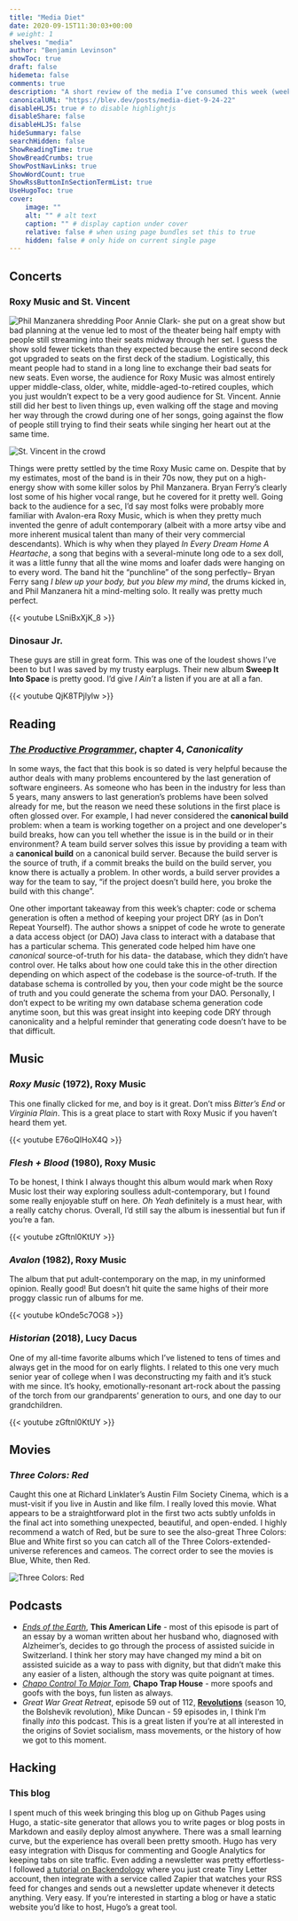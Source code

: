 ```yaml
---
title: "Media Diet"
date: 2020-09-15T11:30:03+00:00
# weight: 1
shelves: "media"
author: "Benjamin Levinson"
showToc: true
draft: false
hidemeta: false
comments: true
description: "A short review of the media I’ve consumed this week (week of 9/24/22)"
canonicalURL: "https://blev.dev/posts/media-diet-9-24-22"
disableHLJS: true # to disable highlightjs
disableShare: false
disableHLJS: false
hideSummary: false
searchHidden: false
ShowReadingTime: true
ShowBreadCrumbs: true
ShowPostNavLinks: true
ShowWordCount: true
ShowRssButtonInSectionTermList: true
UseHugoToc: true
cover:
    image: ""
    alt: "" # alt text
    caption: "" # display caption under cover
    relative: false # when using page bundles set this to true
    hidden: false # only hide on current single page
---
```

## Concerts
### Roxy Music and St. Vincent
![Phil Manzanera shredding](/images/concerts/2022/roxy-music.gif)
Poor Annie Clark- she put on a great show but bad planning at the venue led to most of the theater being half empty with people still streaming into their seats midway through her set. I guess the show sold fewer tickets than they expected because the entire second deck got upgraded to seats on the first deck of the stadium. Logistically, this meant people had to stand in a long line to exchange their bad seats for new seats. Even worse, the audience for Roxy Music was almost entirely upper middle-class, older, white, middle-aged-to-retired couples, which you just wouldn’t expect to be a very good audience for St. Vincent. Annie still did her best to liven things up, even walking off the stage and moving her way through the crowd during one of her songs, going against the flow of people still trying to find their seats while singing her heart out at the same time.

![St. Vincent in the crowd](/images/concerts/2022/st-vincent-crowd.png)

Things were pretty settled by the time Roxy Music came on. Despite that by my estimates, most of the band is in their 70s now, they put on a high-energy show with some killer solos by Phil Manzanera. Bryan Ferry’s clearly lost some of his higher vocal range, but he covered for it pretty well. Going back to the audience for a sec, I’d say most folks were probably more familiar with Avalon-era Roxy Music, which is when they pretty much invented the genre of adult contemporary (albeit with a more artsy vibe and more inherent musical talent than many of their very commercial descendants). Which is why when they played *In Every Dream Home A Heartache*, a song that begins with a several-minute long ode to a sex doll, it was a little funny that all the wine moms and loafer dads were hanging on to every word. The band hit the “punchline” of the song perfectly– Bryan Ferry sang *I blew up your body, but you blew my mind*, the drums kicked in, and Phil Manzanera hit a mind-melting solo. It really was pretty much perfect.

{{< youtube LSniBxXjK_8 >}}

### Dinosaur Jr.
These guys are still in great form. This was one of the loudest shows I’ve been to but I was saved by my trusty earplugs. Their new album **Sweep It Into Space** is pretty good. I’d give *I Ain’t* a listen if you are at all a fan.

{{< youtube QjK8TPjlylw >}}

## Reading
### [*The Productive Programmer*](https://www.amazon.com/Productive-Programmer-Theory-Practice-OReilly/dp/0596519788/), chapter 4, *Canonicality*
In some ways, the fact that this book is so dated is very helpful because the author deals with many problems encountered by the last generation of software engineers. As someone who has been in the industry for less than 5 years, many answers to last generation’s problems have been solved already for me, but the reason we need these solutions in the first place is often glossed over. For example, I had never considered the **canonical build** problem: when a team is working together on a project and one developer's build breaks, how can you tell whether the issue is in the build or in their environment? A team build server solves this issue by providing a team with a **canonical build** on a canonical build server. Because the build server is the source of truth, if a commit breaks the build on the build server, you know there is actually a problem. In other words, a build server provides a way for the team to say, “if the project doesn’t build here, you broke the build with this change”.

One other important takeaway from this week’s chapter: code or schema generation is often a method of keeping your project DRY (as in Don’t Repeat Yourself). The author shows a snippet of code he wrote to generate a data access object (or DAO) Java class to interact with a database that has a particular schema. This generated code helped him have one *canonical* source-of-truth for his data- the database, which they didn’t have control over. He talks about how one could take this in the other direction depending on which aspect of the codebase is the source-of-truth. If the database schema is controlled by you, then your code might be the source of truth and you could generate the schema from your DAO. Personally, I don’t expect to be writing my own database schema generation code anytime soon, but this was great insight into keeping code DRY through canonicality and a helpful reminder that generating code doesn’t have to be that difficult.

## Music
### *Roxy Music* (1972), Roxy Music
This one finally clicked for me, and boy is it great. Don’t miss *Bitter’s End* or *Virginia Plain*. This is a great place to start with Roxy Music if you haven’t heard them yet.

{{< youtube E76oQIHoX4Q >}}

### *Flesh + Blood* (1980), Roxy Music
To be honest, I think I always thought this album would mark when Roxy Music lost their way exploring soulless adult-contemporary, but I found some really enjoyable stuff on here. *Oh Yeah* definitely is a must hear, with a really catchy chorus. Overall, I’d still say the album is inessential but fun if you’re a fan.

{{< youtube zGftnl0KtUY >}}

### *Avalon* (1982), Roxy Music
The album that put adult-contemporary on the map, in my uninformed opinion. Really good! But doesn’t hit quite the same highs of their more proggy classic run of albums for me.

{{< youtube kOnde5c7OG8 >}}

### *Historian* (2018), Lucy Dacus
One of my all-time favorite albums which I’ve listened to tens of times and always get in the mood for on early flights. I related to this one very much senior year of college when I was deconstructing my faith and it’s stuck with me since. It’s hooky, emotionally-resonant art-rock about the passing of the torch from our grandparents’ generation to ours, and one day to our grandchildren.

{{< youtube zGftnl0KtUY >}}

## Movies
### *Three Colors: Red*
Caught this one at Richard Linklater’s Austin Film Society Cinema, which is a must-visit if you live in Austin and like film. I really loved this movie. What appears to be a straightforward plot in the first two acts subtly unfolds in the final act into something unexpected, beautiful, and open-ended. I highly recommend a watch of Red, but be sure to see the also-great Three Colors: Blue and White first so you can catch all of the Three Colors-extended-universe references and cameos. The correct order to see the movies is Blue, White, then Red.

![Three Colors: Red](/images/movies/three-colors-red.jpg)

## Podcasts
* [*Ends of the Earth*](https://www.thisamericanlife.org/779/ends-of-the-earth), **This American Life** - most of this episode is part of an essay by a woman written about her husband who, diagnosed with Alzheimer’s, decides to go through the process of assisted suicide in Switzerland. I think her story may have changed my mind a bit on assisted suicide as a way to pass with dignity, but that didn’t make this any easier of  a listen, although the story was quite poignant at times.
* [*Chapo Control To Major Tom*](https://pod.link/1097417804/episode/13225192301416a2eba93ea10771921e), **Chapo Trap House** - more spoofs and goofs with the boys, fun listen as always.
* *Great War Great Retreat*, episode 59 out of 112, [**Revolutions**](https://podcasts.apple.com/us/podcast/revolutions/id703889772) (season 10, the Bolshevik revolution), Mike Duncan - 59 episodes in, I think I’m finally *into* this podcast. This is a great listen if you’re at all interested in the origins of Soviet socialism, mass movements, or the history of how we got to this moment.

## Hacking
### This blog
I spent much of this week bringing this blog up on Github Pages using Hugo, a static-site generator that allows you to write pages or blog posts in Markdown and easily deploy almost anywhere. There was a small learning curve, but the experience has overall been pretty smooth. Hugo has very easy integration with Disqus for commenting and Google Analytics for keeping tabs on site traffic. Even adding a newsletter was pretty effortless- I followed [a tutorial on Backendology](https://backendology.com/2018/08/31/hugo-newsletter/) where you just create Tiny Letter account, then integrate with a service called Zapier that watches your RSS feed for changes and sends out a newsletter update whenever it detects anything. Very easy. If you’re interested in starting a blog or have a static website you’d like to host, Hugo’s a great tool.
